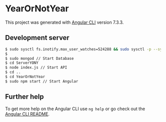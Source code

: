 # YearOrNotYear

This project was generated with [Angular CLI](https://github.com/angular/angular-cli) version 7.3.3.

## Development server

```bash
$ sudo sysctl fs.inotify.max_user_watches=524288 && sudo sysctl -p --system
$
$ sudo mongod // Start Database
$ cd ServerYONY
$ node index.js // Start API
$ cd ..
$ cd YearOrNotYear
$ sudo npm start // Start Angular
```

## Further help

To get more help on the Angular CLI use `ng help` or go check out the [Angular CLI README](https://github.com/angular/angular-cli/blob/master/README.md).
